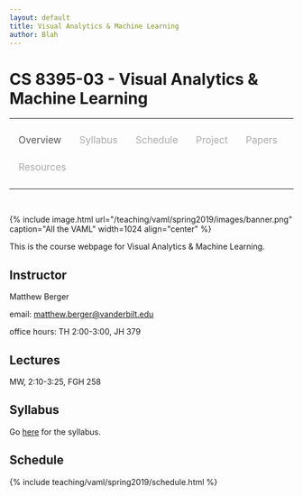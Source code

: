 ```yaml
---
layout: default
title: Visual Analytics & Machine Learning
author: Blah
---
```


<style>
.topnav {
  overflow: hidden;
  background-color: #fdfdfd;
}

.topnav a {
  float: left;
  color: #aaaaaa;
  text-align: center;
  padding: 14px 16px;
  text-decoration: none;
  font-size: 17px;
}

.topnav a:hover {
  color: #555555;
}

.topnav a.active {
  color: #555555;
}
</style>

# CS 8395-03 - Visual Analytics & Machine Learning

---

<div class='topnav'>
  <a class='active' href="/teaching/vaml/spring2019">Overview</a>
  <a href="/teaching/vaml/spring2019/syllabus">Syllabus</a>
  <a href="/teaching/vaml/spring2019/schedule">Schedule</a>
  <a href="/teaching/vaml/spring2019/project">Project</a>
  <a href="/teaching/vaml/spring2019/papers">Papers</a>
  <a href="/teaching/vaml/spring2019/resources">Resources</a>
</div>

---

<br>

{% include image.html url="/teaching/vaml/spring2019/images/banner.png" caption="All the VAML" width=1024 align="center" %}

This is the course webpage for Visual Analytics & Machine Learning.

## Instructor

Matthew Berger

email: <a href="mailto:matthew.berger@vanderbilt.edu">matthew.berger@vanderbilt.edu</a><br>

office hours: TH 2:00-3:00, JH 379

## Lectures

MW, 2:10-3:25, FGH 258

## Syllabus

Go [here](/teaching/vaml/spring2019/syllabus) for the syllabus.

## Schedule

{% include teaching/vaml/spring2019/schedule.html %}

